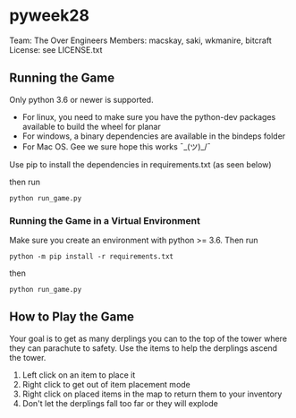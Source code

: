 # pyweek28

Team: The Over Engineers
Members: macskay, saki, wkmanire, bitcraft
License: see LICENSE.txt

## Running the Game

Only python 3.6 or newer is supported.

* For linux, you need to make sure you have the python-dev packages available to build the wheel for planar
* For windows, a binary dependencies are available in the bindeps folder
* For Mac OS. Gee we sure hope this works ¯\_(ツ)_/¯

Use pip to install the dependencies in requirements.txt (as seen below)

then run

    python run_game.py

### Running the Game in a Virtual Environment

Make sure you create an environment with python >= 3.6. Then run

    python -m pip install -r requirements.txt

then

    python run_game.py


## How to Play the Game

Your goal is to get as many derplings you can to the top of the tower where they can parachute to safety. Use the items to help the derplings ascend the tower.

1. Left click on an item to place it
2. Right click to get out of item placement mode
3. Right click on placed items in the map to return them to your inventory
4. Don't let the derplings fall too far or they will explode

